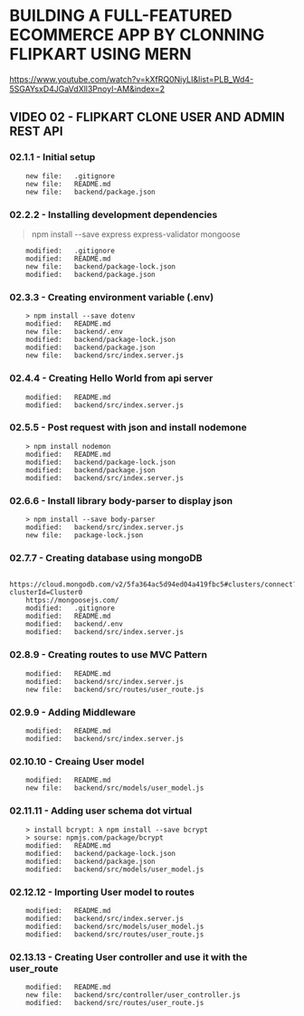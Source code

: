 # BUILDING A FULL-FEATURED ECOMMERCE APP BY CLONNING FLIPKART USING MERN

https://www.youtube.com/watch?v=kXfRQ0NiyLI&list=PLB_Wd4-5SGAYsxD4JGaVdXll3PnoyI-AM&index=2

## VIDEO 02 - FLIPKART CLONE USER AND ADMIN REST API

### 02.1.1 - Initial setup

        new file:   .gitignore
        new file:   README.md
        new file:   backend/package.json

### 02.2.2 - Installing development dependencies

> npm install --save express express-validator mongoose

        modified:   .gitignore
        modified:   README.md
        new file:   backend/package-lock.json
        modified:   backend/package.json

### 02.3.3 - Creating environment variable (.env)

        > npm install --save dotenv
        modified:   README.md
        new file:   backend/.env
        modified:   backend/package-lock.json
        modified:   backend/package.json
        new file:   backend/src/index.server.js

### 02.4.4 - Creating Hello World from api server

        modified:   README.md
        modified:   backend/src/index.server.js

### 02.5.5 - Post request with json and install nodemone

        > npm install nodemon
        modified:   README.md
        modified:   backend/package-lock.json
        modified:   backend/package.json
        modified:   backend/src/index.server.js

### 02.6.6 - Install library body-parser to display json

        > npm install --save body-parser
        modified:   backend/src/index.server.js
        new file:   package-lock.json

### 02.7.7 - Creating database using mongoDB

        https://cloud.mongodb.com/v2/5fa364ac5d94ed04a419fbc5#clusters/connect?clusterId=Cluster0
        https://mongoosejs.com/
        modified:   .gitignore
        modified:   README.md
        modified:   backend/.env
        modified:   backend/src/index.server.js

### 02.8.9 - Creating routes to use MVC Pattern

        modified:   README.md
        modified:   backend/src/index.server.js
        new file:   backend/src/routes/user_route.js

### 02.9.9 - Adding Middleware

        modified:   README.md
        modified:   backend/src/index.server.js

### 02.10.10 - Creaing User model

        modified:   README.md
        new file:   backend/src/models/user_model.js

### 02.11.11 - Adding user schema dot virtual

        > install bcrypt: λ npm install --save bcrypt
        > sourse: npmjs.com/package/bcrypt
        modified:   README.md
        modified:   backend/package-lock.json
        modified:   backend/package.json
        modified:   backend/src/models/user_model.js


### 02.12.12 - Importing User model to routes

        modified:   README.md
        modified:   backend/src/index.server.js
        modified:   backend/src/models/user_model.js
        modified:   backend/src/routes/user_route.js

### 02.13.13 - Creating User controller and use it with the user_route

        modified:   README.md
        new file:   backend/src/controller/user_controller.js
        modified:   backend/src/routes/user_route.js